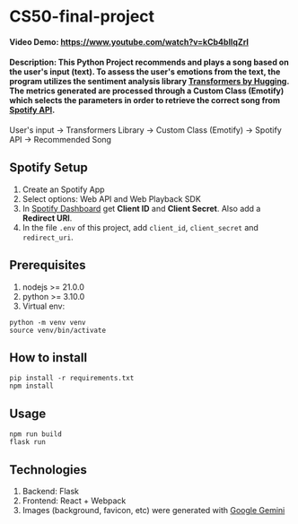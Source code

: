 # CS50-final-project
#### Video Demo:  https://www.youtube.com/watch?v=kCb4bIIqZrI
#### Description: This Python Project recommends and plays a song based on the user's input (text). To assess the user's emotions from the text, the program utilizes the sentiment analysis library [Transformers by Hugging](https://huggingface.co/docs/transformers/index). The metrics generated are processed through a Custom Class (Emotify) which selects the parameters in order to retrieve the correct song from [Spotify API](https://developer.spotify.com/documentation/web-api).

User's input -> Transformers Library -> Custom Class (Emotify) -> Spotify API -> Recommended Song

## Spotify Setup
1. Create an Spotify App
2. Select options: Web API and Web Playback SDK
3. In [Spotify Dashboard](https://developer.spotify.com/dashboard) get **Client ID** and **Client Secret**. Also add a **Redirect URI**.
4. In the file `.env` of this project, add `client_id`, `client_secret` and `redirect_uri`.

## Prerequisites
1. nodejs >= 21.0.0
2. python >= 3.10.0
3. Virtual env:
```
python -m venv venv
source venv/bin/activate 
```

## How to install
```
pip install -r requirements.txt
npm install
```

## Usage
```
npm run build
flask run
```

## Technologies
1. Backend: Flask
2. Frontend: React + Webpack
3. Images (background, favicon, etc) were generated with [Google Gemini](https://gemini.google.com/app)